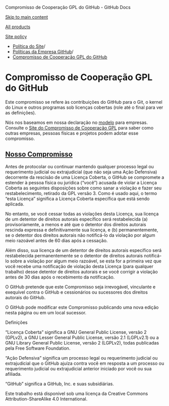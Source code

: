 Compromisso de Cooperação GPL do GitHub - GitHub Docs

[Skip to main content](#main-content)

[All products](/pt)

[Site policy](/site-policy)

* [Política do Site](/pt/site-policy)/
* [Políticas da Empresa GitHub](/pt/site-policy/github-company-policies)/
* [Compromisso de Cooperação GPL do GitHub](/pt/site-policy/github-company-policies/github-gpl-cooperation-commitment)

Compromisso de Cooperação GPL do GitHub
==========

Este compromisso se refere às contribuições do GitHub para o Git, o kernel do Linux e outros programas sob licenças cobertas (role até o final para ver as definições).

Nós nos baseamos em nossa declaração no [modelo](https://github.com/gplcc/gplcc/blob/master/Company/GPL%20Cooperation%20Commitment-Company-Template.md) para empresas. Consulte o [Site do Compromisso de Cooperação GPL](https://gplcc.github.io/gplcc/) para saber como outras empresas, pessoas físicas e projetos podem adotar esse compromisso.

[Nosso Compromisso](#our-commitment)
----------

Antes de protocolar ou continuar mantendo qualquer processo legal ou requerimento judicial ou extrajudicial (que não seja uma Ação Defensiva) decorrente da rescisão de uma Licença Coberta, o GitHub se compromete a estender à pessoa física ou jurídica (“você”) acusada de violar a Licença Coberta as seguintes disposições sobre como sanar a violação e fazer seu restabelecimento, retirado da GPL versão 3. Como é usado aqui, o termo “esta Licença” significa a Licença Coberta específica que está sendo aplicada.

No entanto, se você cessar todas as violações desta Licença, sua licença de um detentor de direitos autorais específico será restabelecida (a) provisoriamente, a menos e até que o detentor dos direitos autorais rescinda expressa e definitivamente sua licença, e (b) permanentemente, se o detentor dos direitos autorais não notificá-lo da violação por algum meio razoável antes de 60 dias após a cessação.

Além disso, sua licença de um detentor de direitos autorais específico será restabelecida permanentemente se o detentor de direitos autorais notificá-lo sobre a violação por algum meio razoável, se esta for a primeira vez que você recebe uma notificação de violação desta Licença (para qualquer trabalho) desse detentor de direitos autorais e se você corrigir a violação antes de 30 dias após o recebimento da notificação.

O GitHub pretende que este Compromisso seja irrevogável, vinculante e exequível contra o GitHub e cessionários ou sucessores dos direitos autorais do GitHub.

O GitHub pode modificar este Compromisso publicando uma nova edição nesta página ou em um local sucessor.

Definições

“Licença Coberta” significa a GNU General Public License, versão 2 (GPLv2), a GNU Lesser General Public License, versão 2.1 (LGPLv2.1) ou a GNU Library General Public License, versão 2 (LGPLv2), todas publicadas pela Free Software Foundation.

“Ação Defensiva” significa um processo legal ou requerimento judicial ou extrajudicial que o GitHub ajuíza contra você em resposta a um processo ou requerimento judicial ou extrajudicial anterior iniciado por você ou sua afiliada.

“GitHub” significa a GitHub, Inc. e suas subsidiárias.

Este trabalho está disponível sob uma licença da Creative Commons Attribution-ShareAlike 4.0 International.
